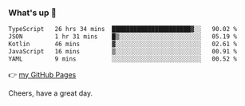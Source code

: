 ### What's up 👋

<!--START_SECTION:waka-->

```txt
TypeScript   26 hrs 34 mins  ██████████████████████▓░░   90.02 %
JSON         1 hr 31 mins    █▒░░░░░░░░░░░░░░░░░░░░░░░   05.19 %
Kotlin       46 mins         ▓░░░░░░░░░░░░░░░░░░░░░░░░   02.61 %
JavaScript   16 mins         ▒░░░░░░░░░░░░░░░░░░░░░░░░   00.91 %
YAML         9 mins          ░░░░░░░░░░░░░░░░░░░░░░░░░   00.52 %
```

<!--END_SECTION:waka-->

👉 [my GitHub Pages](https://ykzhukian.github.io)

Cheers, have a great day.

